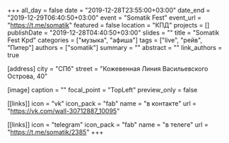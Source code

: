 +++
all_day = false
date = "2019-12-28T23:55:00+03:00"
date_end = "2019-12-29T06:40:50+03:00"
event = "Somatik Fest"
event_url = "https://t.me/somatik"
featured = false
location = "КПД"
projects = []
publishDate = "2019-12-28T04:40:50+03:00"
slides = ""
title = "Somatik Fest Kpd"
categories = ["музыка", "афиша"]
tags = ["live", "рейв", "Питер"]
authors = ["somatik"]
summary = ""
abstract = ""
link_authors = true

  
[address]
  city = "СПб"
  street = "Кожевенная Линия Васильевского Острова, 40"

[image]
  caption = ""
  focal_point = "TopLeft"
  preview_only = false

[[links]]
  icon = "vk"
  icon_pack = "fab"
  name = "в контакте"
  url = "https://vk.com/wall-30712887_10095"
  
[[links]]
  icon = "telegram"
  icon_pack = "fab"
  name = "в телеге"
  url = "https://t.me/somatik/2385"
+++


